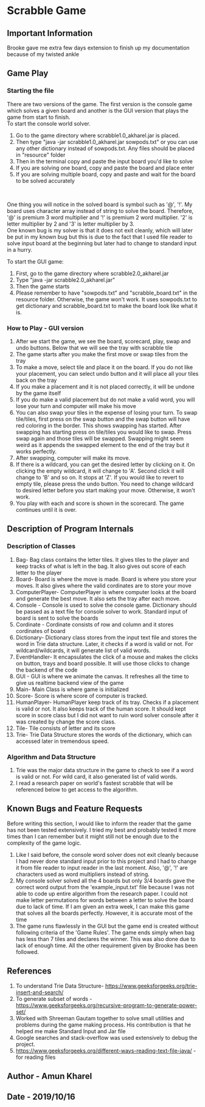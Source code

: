 # Scrabble Game

## Important Information
Brooke gave me extra few days extension to finish up my documentation because of my twisted ankle

## Game Play

### Starting the file

There are two versions of the game. The first version is the console game which solves a given board and
another is the GUI version that plays the game from start to finish. <br>
To start the console world solver. <br>
1) Go to the game directory where scrabble1.0_akharel.jar 
is placed. <br>
2) Then type "java -jar scrabble1.0_akharel.jar sowpods.txt" or you can use any other dictionary
instead of sowpods.txt. Any files should be placed in "resource" folder <br>
3) Then in the terminal copy and paste the input board you'd like to solve <br>
4) If you are solving one board, copy and paste the board and place enter <br>
5) If you are solving multiple board, copy and paste and wait for the board to be solved
accurately
<br>

One thing you will notice in the solved board is symbol such as '@', '!'. My board uses
character array instead of string to solve the board. Therefore, '@' is premium 3 word
multiplier and '!' is premium 2 word multiplier. '2' is letter multiplier by 2 and '3' is
letter multiplier by 3.  <br>
One known bug is my solver is that it does not exit cleanly, which will later be put in 
my known bug but this is due to the fact that I used file reader to solve input board at the
beginning but later had to change to standard input in a hurry. <br>

To start the GUI game: <br>
1) First, go to the game directory where scrabble2.0_akharel.jar <br>
2) Type "java -jar scrabble2.0_akharel.jar" <br>
3) Then the game starts <br>
4) Please remember to have "sowpods.txt" and "scrabble_board.txt" in the resource folder. Otherwise,
the game won't work. It uses sowpods.txt to get dictionary and scrabble_board.txt to make 
the board look like what it is. <br>

### How to Play - GUI version
1) After we start the game, we see the board, scorecard, play, swap and undo buttons. Below that
we will see the tray with scrabble tile <br>
2) The game starts after you make the first move or swap tiles from the tray <br>
3) To make a move, select tile and place it on the board. If you do not like your placement, 
you can select undo button and it will place all your tiles back on the tray <br>
4) If you make a placement and it is not placed correctly, it will be undone by the game itself <br>
5) If you do make a valid placement but do not make a valid word, you will lose your turn
and computer will make his move <br>
6) You can also swap your tiles in the expense of losing your turn. To swap tile/tiles, first press 
on the swap button and the swap button will have red coloring in the border. This shows swapping
has started. After swapping has starting press on tile/tiles you would like to swap. 
Press swap again and those tiles will be swapped. Swapping might seem weird as it appends the 
swapped element to the end of the tray but it works perfectly. <br>
7) After swapping, computer will make its move. <br>
8) If there is a wildcard, you can get the desired letter by clicking on it. On clicking
the empty wildcard, it will change to 'A'. Second click it will change to 'B' and so on. It stops at 'Z'. 
If you would like to revert to empty tile, please press the undo button. 
You need to change wildcard to desired letter before you start making your move. Otherwise, it 
won't work.  <br>
9) You play with each and score is shown in the scorecard. The game continues until it is over. <br>


## Description of Program Internals

### Description of Classes

1) Bag- Bag class contains the letter tiles. It gives tiles to the player and keep tracks
of what is left in the bag. It also gives out score of each letter to the player <br>
2) Board- Board is where the move is made. Board is where you store your moves. It also gives where
the valid cordinates are to store your move <br>
3) ComputerPlayer- ComputerPlayer is where computer looks at the board and generate the best
move. It also sets the tray after each move. <br>
4) Console - Console is used to solve the console game. Dictionary should be passed as a text
file for console solver to work. Standard input of board is sent to solve the boards <br>
5) Cordinate - Cordinate consists of row and column and it stores cordinates of board <br>
6) Dictionary- Dictionary class stores from the input text file and stores the word in Trie
data structure. Later, it checks if a word is valid or not. For wildcard/wildcards, it will generate
list of valid words. <br>
7) EventHandler- It encapsulates the click of a mouse and makes the clicks on button, trays and
board possible. It will use those clicks to change the backend of the code <br>
8) GUI - GUI is where we animate the canvas. It refreshes all the time to give us realtime
backend view of the game <br>
9) Main- Main Class is where game is initialized <br>
10) Score- Score is where score of computer is tracked.  <br>
11) HumanPlayer- HumanPlayer keep track of its tray. Checks if a placement is valid or not. 
It also keeps track of the human score. It should kept score in score class but I did not 
want to ruin word solver console after it was created by change the score class. <br>
12) Tile- Tile consists of letter and its score<br>
13) Trie- Trie Data Structure stores the words of the dictionary, which can accessed later 
in tremendous speed. <br>

### Algorithm and Data Structure

1) Trie was the major data structure in the game to check to see if a word is valid or not.
For wild card, it also generated list of valid words. <br>
2)  I read a research paper on world's fastest scrabble that
will be referenced below to get access to the algorithm. <br>

## Known Bugs and Feature Requests
Before writing this section, I would like to inform the reader that the game has not been
tested extensively. I tried my best and probably tested it more times than I can remember but
it might still not be enough due to the complexity of the game logic. 
1) Like I said before, the console word solver does not exit cleanly because I had never done standard 
input prior to this project and I had to change it from file reader to input reader in the 
last moment. Also, '@', '!' are characters used as word multipliers instead of string. <br>
2) My console solver solved all the 4 boards but only 3/4 boards
 gave the correct word output from the 'example_input.txt' file because I was not
able to code up entire algorithm from the research paper. I could not make letter permutations for
words between a letter to solve the board due to lack of time. If I am given an extra week, I 
can make this game that solves all the boards perfectly. However, it is accurate most of the time <br>
3) The game runs flawlessly in the GUI but the game end is created without following criteria
of the 'Game Rules'. The game ends simply when bag has less than 7 tiles and declares the winner.
This was also done due to lack of enough time. All the other requirement given by Brooke has
been followed. 

## References
1) To understand Trie Data Structure- https://www.geeksforgeeks.org/trie-insert-and-search/ <br>
2) To generate subset of words - https://www.geeksforgeeks.org/recursive-program-to-generate-power-set/  <br>
3) Worked with Shreeman Gautam together to solve small utilities and problems during the game
making process. His contribution is that he helped me make Standard Input and Jar file <br>
4) Google searches and stack-overflow was used extensively to debug the project. 
5) https://www.geeksforgeeks.org/different-ways-reading-text-file-java/ - for reading files


## Author - Amun Kharel

## Date - 2019/10/16